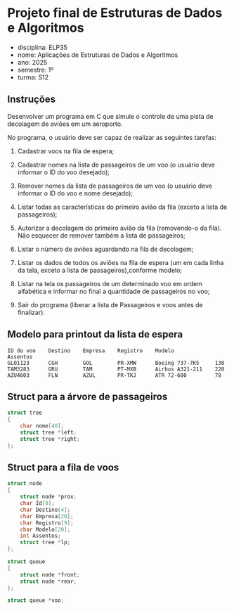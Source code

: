# Projeto final de Estruturas de Dados e Algoritmos

- disciplina: ELP35
- nome: Aplicações de Estruturas de Dados e Algoritmos
- ano: 2025
- semestre: 1º
- turma: S12

## Instruções

Desenvolver um programa em C que simule o controle de uma pista de decolagem de 
aviões em um aeroporto.

No programa, o usuário deve ser capaz de realizar as seguintes tarefas:

1. Cadastrar voos na fila de espera;

2. Cadastrar nomes na lista de passageiros de um voo (o usuário deve informar o 
ID do voo desejado);

3. Remover nomes da lista de passageiros de um voo (o usuário deve informar o ID
do voo e nome desejado);

4. Listar todas as características do primeiro avião da fila (exceto a lista de 
passageiros);

5. Autorizar a decolagem do primeiro avião da fila (removendo-o da fila). Não 
esquecer de remover também a lista de passageiros;

6. Listar o número de aviões aguardando na fila de decolagem;

7. Listar os dados de todos os aviões na fila de espera (um em cada linha da 
tela, exceto a lista de passageiros),conforme modelo;

8. Listar na tela os passageiros de um determinado voo em ordem alfabética e 
informar no final a quantidade de passageiros no voo;

9. Sair do programa (liberar a lista de Passageiros e voos antes de finalizar).


## Modelo para printout da lista de espera

```
ID do voo    Destino    Empresa    Registro    Modelo             Assentos
GLO1123      CGH        GOL        PR-XMW      Boeing 737-7K5     138
TAM3283      GRU        TAM        PT-MXB      Airbus A321-211    220
AZU4603      FLN        AZUL       PR-TKJ      ATR 72-600         78
```


## Struct para a árvore de passageiros

``` c
struct tree
{
    char nome[40];
    struct tree *left;
    struct tree *right;
};
```


## Struct para a fila de voos

``` c
struct node
{
    struct node *prox;
    char Id[8];
    char Destino[4];
    char Empresa[20];
    char Registro[9];
    char Modelo[20];
    int Assentos;
    struct tree *lp;
};

struct queue
{
    struct node *front;
    struct node *rear;
};

struct queue *voo;
```
